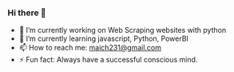 ### Hi there 👋
- 🔭 I’m currently working on Web Scraping websites with python 
- 🌱 I’m currently learning javascript, Python, PowerBI
- 📫 How to reach me: maich231@gmail.com
- ⚡ Fun fact: Always have a successful conscious mind.

<!--
**mainalito/mainalito** is a ✨ _special_ ✨ repository because its `README.md` (this file) appears on your GitHub profile.

Here are some ideas to get you started:


-->
